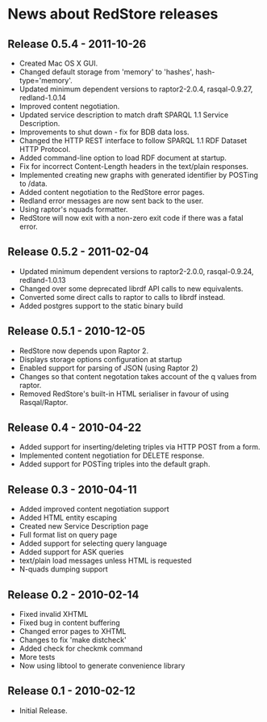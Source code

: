 News about RedStore releases
============================

Release 0.5.4 - 2011-10-26
--------------------------

- Created Mac OS X GUI.
- Changed default storage from 'memory' to 'hashes', hash-type='memory'.
- Updated minimum dependent versions to raptor2-2.0.4, rasqal-0.9.27, redland-1.0.14
- Improved content negotiation.
- Updated service description to match draft SPARQL 1.1 Service Description.
- Improvements to shut down - fix for BDB data loss.
- Changed the HTTP REST interface to follow SPARQL 1.1 RDF Dataset HTTP Protocol.
- Added command-line option to load RDF document at startup.
- Fix for incorrect Content-Length headers in the text/plain responses.
- Implemented creating new graphs with generated identifier by POSTing to /data.
- Added content negotiation to the RedStore error pages.
- Redland error messages are now sent back to the user.
- Using raptor's nquads formatter.
- RedStore will now exit with a non-zero exit code if there was a fatal error.


Release 0.5.2 - 2011-02-04
--------------------------

- Updated minimum dependent versions to raptor2-2.0.0, rasqal-0.9.24, redland-1.0.13
- Changed over some deprecated librdf API calls to new equivalents.
- Converted some direct calls to raptor to calls to librdf instead.
- Added postgres support to the static binary build


Release 0.5.1 - 2010-12-05
--------------------------

- RedStore now depends upon Raptor 2.
- Displays storage options configuration at startup
- Enabled support for parsing of JSON (using Raptor 2)
- Changes so that content negotation takes account of the q values from raptor.
- Removed RedStore's built-in HTML serialiser in favour of using Rasqal/Raptor.


Release 0.4 - 2010-04-22
------------------------

- Added support for inserting/deleting triples via HTTP POST from a form.
- Implemented content negotiation for DELETE response.
- Added support for POSTing triples into the default graph.


Release 0.3 - 2010-04-11
------------------------

- Added improved content negotiation support
- Added HTML entity escaping
- Created new Service Description page
- Full format list on query page
- Added support for selecting query language
- Added support for ASK queries
- text/plain load messages unless HTML is requested
- N-quads dumping support


Release 0.2 - 2010-02-14
------------------------

- Fixed invalid XHTML
- Fixed bug in content buffering
- Changed error pages to XHTML
- Changes to fix 'make distcheck'
- Added check for checkmk command
- More tests
- Now using libtool to generate convenience library


Release 0.1 - 2010-02-12
------------------------

- Initial Release.
